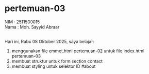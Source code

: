 # pertemuan-03

NIM : 2511500015<br>
Nama : Moh. Sayyid Abraar<br><br>

Hari ini, Rabu 08 Oktober 2025, saya belajar:
<ol>
    <li>menggunakan file emmet.html pertemuan-02 untuk file index.html pertemuan-03</li>
    <li>membuat struktur untuk form section contact</li>
    <li>membuat styling untuk selektor ID #about</li>
</ol>    